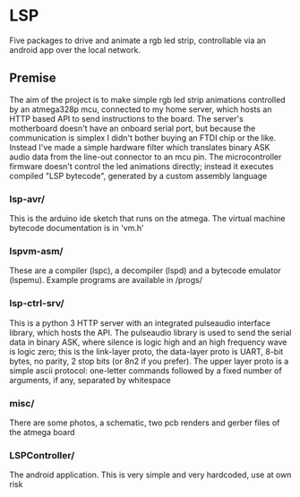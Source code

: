 # LSP
Five packages to drive and animate a rgb led strip, controllable via an android app over the local network. 

## Premise
The aim of the project is to make simple rgb led strip animations controlled by an atmega328p mcu, connected to
my home server, which hosts an HTTP based API to send instructions to the board. The server's motherboard doesn't have
an onboard serial port, but because the communication is simplex I didn't bother buying an FTDI chip or the like. Instead
I've made a simple hardware filter which translates binary ASK audio data from the line-out connector to an mcu pin. The microcontroller
firmware doesn't control the led animations directly; instead it executes compiled "LSP bytecode", generated by a custom assembly language

### lsp-avr/
This is the arduino ide sketch that runs on the atmega. The virtual machine bytecode documentation is in 'vm.h'

### lspvm-asm/
These are a compiler (lspc), a decompiler (lspd) and a bytecode emulator (lspemu). Example programs are available in /progs/

### lsp-ctrl-srv/
This is a python 3 HTTP server with an integrated pulseaudio interface library, which hosts the API. The pulseaudio library is used
to send the serial data in binary ASK, where silence is logic high and an high frequency wave is logic zero; this is the link-layer proto, the data-layer proto
is UART, 8-bit bytes, no parity, 2 stop bits (or 8n2 if you prefer). The upper layer proto is a simple ascii protocol: one-letter commands followed by a
fixed number of arguments, if any, separated by whitespace

### misc/
There are some photos, a schematic, two pcb renders and gerber files of the atmega board

### LSPController/
The android application. This is very simple and very hardcoded, use at own risk

